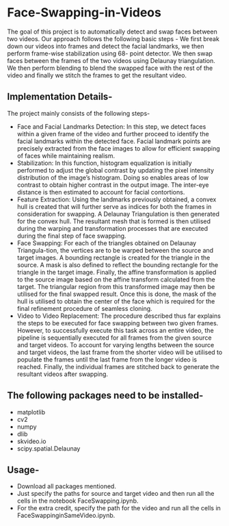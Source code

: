 # Face-Swapping-in-Videos

The goal of this project is to automatically detect and swap faces between two videos. Our approach follows the following basic steps - We first break down our videos into frames and detect the facial landmarks, we then perform frame-wise stabilization using 68- point detector. We then swap faces between the frames of the two videos using Delaunay triangulation. We then perform blending to blend the swapped face with the rest of the video and finally we stitch the frames to get the resultant video.

## Implementation Details- 
The project mainly consists of the following steps-

- Face and Facial Landmarks Detection: In this step, we detect faces within a given frame of the video and further proceed to identify the facial landmarks within the detected face. Facial landmark points are precisely extracted from the face images to allow for efficient swapping of faces while maintaining realism. 
- Stabilization: In this function, histogram equalization is initially performed to adjust the global contrast by updating the pixel intensity distribution of the image’s histogram. Doing so enables areas of low contrast to obtain higher contrast in the output image. The inter-eye distance is then estimated to account for facial contortions. 
- Feature Extraction: Using the landmarks previously obtained, a convex hull is created that will further serve as indices for both the frames in consideration for swapping. A Delaunay Triangulation is then generated for the convex hull. The resultant mesh that is formed is then utilised during the warping and transformation processes that are executed during the final step of face swapping. 
- Face Swapping: For each of the triangles obtained on Delaunay Triangula-tion, the vertices are to be warped between the source and target images. A bounding rectangle is created for the triangle in the source. A mask is also defined to reflect the bounding rectangle for the triangle in the target image. Finally, the affine transformation is applied to the source image based on the affine transform calculated from the target. The triangular region from this transformed image may then be utilised for the final swapped result. Once this is done, the mask of the hull is utilised to obtain the center of the face which is required for the final refinement procedure of seamless cloning. 
- Video to Video Replacement: The procedure described thus far explains the steps to be executed for face swapping between two given frames. However, to successfully execute this task across an entire video, the pipeline is sequentially executed for all frames from the given source and target videos. To account for varying lengths between the source and target videos, the last frame from the shorter video will be utilised to populate the frames until the last frame from the longer video is reached. Finally, the individual frames are stitched back to generate the resultant videos after swapping.

## The following packages need to be installed-

- matplotlib
- cv2
- numpy
- dlib
- skvideo.io
- scipy.spatial.Delaunay

## Usage-

- Download all packages mentioned.
- Just specify the paths for source and target video and then run all the cells in the notebook FaceSwapping.ipynb. 
- For the extra credit, specify the path for the video and run all the cells in FaceSwappinginSameVideo.ipynb.
